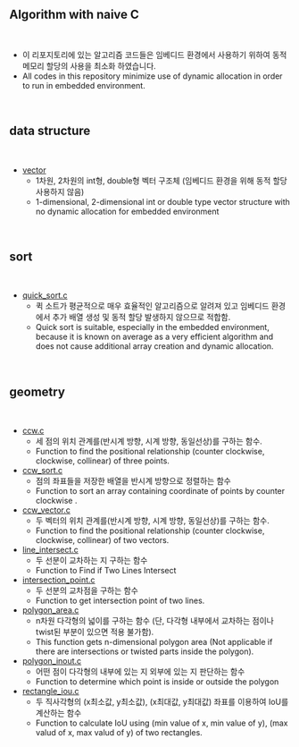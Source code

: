 ## Algorithm with naive C

<br>

- 이 리포지토리에 있는 알고리즘 코드들은 임베디드 환경에서 사용하기 위하여 동적 메모리 할당의 사용을 최소화 하였습니다.
- All codes in this repository minimize use of dynamic allocation in order to run in embedded environment.

<br>

## **data structure**

<br>

- [vector](https://github.com/gaussian37/algorithm/tree/master/naive_c_algorithm/data_structure/vector)
    - 1차원, 2차원의 int형, double형 벡터 구조체 (임베디드 환경을 위해 동적 할당 사용하지 않음)
    - 1-dimensional, 2-dimensional int or double type vector structure with no dynamic allocation for embedded environment

<br>

## **sort**

<br>

- [quick_sort.c](https://github.com/gaussian37/algorithm/blob/master/naive_c_algorithm/sort/quick_sort/quick_sort.c)
    - 퀵 소트가 평균적으로 매우 효율적인 알고리즘으로 알려져 있고 임베디드 환경에서 추가 배열 생성 및 동적 할당 발생하지 않으므로 적합함.
    - Quick sort is suitable, especially in the embedded environment, because it is known on average as a very efficient algorithm and does not cause additional array creation and dynamic allocation. 

<br>

## **geometry**

<br>

- [ccw.c](https://github.com/gaussian37/algorithm/blob/master/naive_c_algorithm/geometry/ccw.c)
    - 세 점의 위치 관계를(반시계 방향, 시계 방향, 동일선상)를 구하는 함수.
    - Function to find the positional relationship (counter clockwise, clockwise, collinear) of three points.
- [ccw_sort.c](https://github.com/gaussian37/Algorithm/blob/master/naive_c_algorithm/geometry/ccw_sort.c)
    - 점의 좌표들을 저장한 배열을 반시계 방향으로 정렬하는 함수
    - Function to sort an array containing coordinate of points by counter clockwise .
- [ccw_vector.c](https://github.com/gaussian37/algorithm/blob/master/naive_c_algorithm/geometry/ccw_vector.c)
    - 두 벡터의 위치 관계를(반시계 방향, 시계 방향, 동일선상)를 구하는 함수.
    - Function to find the positional relationship (counter clockwise, clockwise, collinear) of two vectors.
- [line_intersect.c](https://github.com/gaussian37/algorithm/blob/master/naive_c_algorithm/geometry/line_intersect.c)
    - 두 선분이 교차하는 지 구하는 함수
    - Function to Find if Two Lines Intersect
- [intersection_point.c]()
    - 두 선분의 교차점을 구하는 함수
    - Function to get intersection point of two lines.
- [polygon_area.c](https://github.com/gaussian37/algorithm/blob/master/naive_c_algorithm/geometry/polygon_area.c)
    - n차원 다각형의 넓이를 구하는 함수 (단, 다각형 내부에서 교차하는 점이나 twist된 부분이 있으면 적용 불가함).
    - This function gets n-dimensional polygon area (Not applicable if there are intersections or twisted parts inside the polygon).
- [polygon_inout.c](https://github.com/gaussian37/algorithm/blob/master/naive_c_algorithm/geometry/polygon_inout.c)
    - 어떤 점이 다각형의 내부에 있는 지 외부에 있는 지 판단하는 함수
    - Function to determine which point is inside or outside the polygon
- [rectangle_iou.c](https://github.com/gaussian37/Algorithm/blob/master/naive_c_algorithm/geometry/rectangle_iou.c)
    - 두 직사각형의 (x최소값, y최소값), (x최대값, y최대값) 좌표를 이용하여 IoU를 계산하는 함수
    - Function to calculate IoU using (min value of x, min value of y), (max valud of x, max valud of y) of two rectangles.